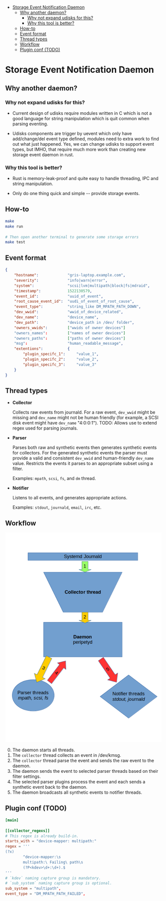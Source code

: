 <!-- vim-markdown-toc GFM -->

* [Storage Event Notification Daemon](#storage-event-notification-daemon)
    * [Why another daemon?](#why-another-daemon)
        * [Why not expand udisks for this?](#why-not-expand-udisks-for-this)
        * [Why this tool is better?](#why-this-tool-is-better)
    * [How-to](#how-to)
    * [Event format](#event-format)
    * [Thread types](#thread-types)
    * [Workflow](#workflow)
    * [Plugin conf (TODO)](#plugin-conf-todo)

<!-- vim-markdown-toc -->

# Storage Event Notification Daemon

## Why another daemon?

### Why not expand udisks for this?

 * Current design of udisks require modules written in C which is not a good
   language for string manipulation which is quit common when parsing eventing.

 * Udisks components are trigger by uevent which only have add/change/del
   event type defined, modules need to extra work to find out what just
   happened. Yes, we can change udisks to support event types, but IMHO, that
   require much more work than creating new storage event daemon in rust.

### Why this tool is better?

 * Rust is memory-leak-proof and quite easy to handle threading, IPC and string
   manipulation.

 * Only do one thing quick and simple -- provide storage events.

## How-to

```bash
make
make run

# Then open another terminal to generate some storage errors
make test
```

## Event format
```json
{
    "hostname":             "gris-laptop.example.com",
    "severity":             "info|warn|error",
    "system":               "scsi|lvm|multipath|block|fs|mdraid",
    "timestamp":            1522130579,
    "event_id":             "uuid_of_event",
    "root_cause_event_id":  "uudi_of_event_of_root_cause",
    "event_type":           "string_like DM_MPATH_PATH_DOWN",
    "dev_wwid":             "wwid_of_device_related",
    "dev_name":             "device_name",
    "dev_path":             "device_path in /dev/ folder",
    "owners_wwids":         ["wwids of owner devices"]
    "owners_names":         ["names of owner devices"]
    "owners_paths":         ["paths of owner devices"]
    "msg":                  "human_readable_message",
    "extentions":           {
        "plugin_specifc_1":     "value_1",
        "plugin_specifc_2":     "value_2",
        "plugin_specifc_3":     "value_3"
    }
}
```

## Thread types
* **Collector**

  Collects raw events from journald.
  For a raw event, `dev_wwid` might be missing and `dev_name` might not
  be human friendly (for example, a SCSI disk event might have `dev_name`
  "4:0:0:1").
  TODO: Allows use to extend regex used for parsing journals.

* **Parser**

  Parses both raw and synthetic events then generates synthetic events for
  collectors.
  For the generated synthetic events the parser must provide a valid and
  consistent `dev_wwid` and human-friendly `dev_name` value.
  Restricts the events it parses to an appropriate subset using a filter.

  Examples: `mpath`, `scsi`, `fs`, and `dm` thread.

* **Notifier**

  Listens to all events, and generates appropriate actions.

  Examples: `stdout`, `journald`, `email`, `irc`, etc.

## Workflow

![work flow](./peripety_design.png)

0. The daemon starts all threads.
1. The `collector` thread collects an event in /dev/kmsg.
2. The `collector` thread parse the event and sends the raw event to the daemon.
3. The daemon sends the event to selected parser threads based on their filter
   settings.
4. The selected parser plugins process the event and each sends a synthetic
   event back to the daemon.
5. The daemon broadcasts all synthetic events to notifier threads.

## Plugin conf (TODO)

```toml
[main]

[[collector_regexs]]
# This regex is already build-in.
starts_with = "device-mapper: multipath:"
regex = '''
(?x)
        ^device-mapper:\s
        multipath:\ Failing\ path\s
        (?P<kdev>\d+:\d+).$
'''
# `kdev` naming capture group is mandatory.
# `sub_system` naming capture group is optional.
sub_system = "multipath",
event_type = "DM_MPATH_PATH_FAILED",
```
